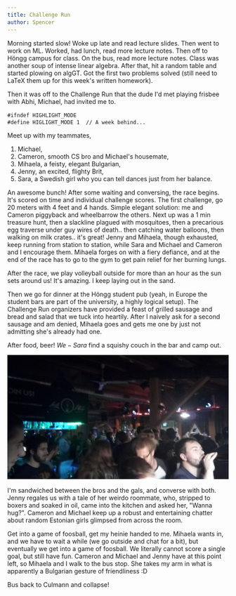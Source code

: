 ```yaml
---
title: Challenge Run
author: Spencer
---
```


Morning started slow! Woke up late and read lecture slides. Then went to work on ML. Worked, had lunch, read more lecture notes. Then off to Höngg campus for class. On the bus, read more lecture notes. Class was another soup of intense linear algebra. After that, hit a random table and started plowing on algGT. Got the first two problems solved (still need to LaTeX them up for this week's written homework).

Then it was off to the Challenge Run that the dude I'd met playing frisbee with Abhi, Michael, had invited me to.

    #ifndef HIGHLIGHT_MODE
    #define HIGLIGHT_MODE 1  // A week behind...

Meet up with my teammates,
1. Michael,
2. Cameron, smooth CS bro and Michael's housemate,
3. Mihaela, a feisty, elegant Bulgarian,
4. Jenny, an excited, flighty Brit,
5. Sara, a Swedish girl who you can tell dances just from her balance.

An awesome bunch! After some waiting and conversing, the race begins. It's scored on time and individual challenge scores. The first challenge, go 20 meters with 4 feet and 4 hands. Simple elegant solution: me and Cameron piggyback and wheelbarrow the others. Next up was a 1 min treasure hunt, then a slackline plagued with mosquitoes, then a precarious egg traverse under guy wires of death.. then catching water balloons, then walking on milk crates.. it's great! Jenny and Mihaela, though exhausted, keep running from station to station, while Sara and Michael and Cameron and I encourage them. Mihaela forges on with a fiery defiance, and at the end of the race has to go to the gym to get pain relief for her burning lungs.

After the race, we play volleyball outside for more than an hour as the sun sets around us! It's amazing. I keep laying out in the sand.

Then we go for dinner at the Höngg student pub (yeah, in Europe the student bars are part of the university, a highly logical setup). The Challenge Run organizers have provided a feast of grilled sausage and bread and salad that we tuck into heartily. After I naively ask for a second sausage and am denied, Mihaela goes and gets me one by just not admitting she's already had one.

After food, beer! $We-Sara$ find a squishy couch in the bar and camp out.

![The Loch Ness](../images/IMG_20171012_221450.jpg)

I'm sandwiched between the bros and the gals, and converse with both. Jenny regales us with a tale of her weirdo roommate, who, stripped to boxers and soaked in oil, came into the kitchen and asked her, "Wanna hug?". Cameron and Michael keep up a robust and entertaining chatter about random Estonian girls glimpsed from across the room.

Get into a game of foosball, get my heinie handed to me. Mihaela wants in, and we have to wait a while (we go outside and chat for a bit), but eventually we get into a game of foosball. We literally cannot score a single goal, but still have fun. Cameron and Michael and Jenny have at this point left, so Mihaela and I walk to the bus stop. She takes my arm in what is apparently a Bulgarian gesture of friendliness :D

Bus back to Culmann and collapse!



